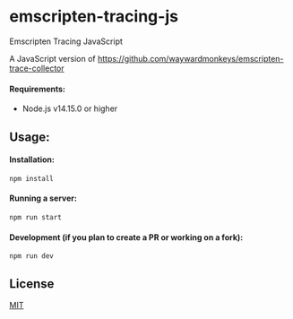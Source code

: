 # emscripten-tracing-js
Emscripten Tracing JavaScript

A JavaScript version of https://github.com/waywardmonkeys/emscripten-trace-collector

#### Requirements:
- Node.js v14.15.0 or higher

## Usage:

#### Installation:
`npm install`

#### Running a server:
`npm run start`

#### Development (if you plan to create a PR or working on a fork):
`npm run dev`

## License
[MIT](./LICENSE)